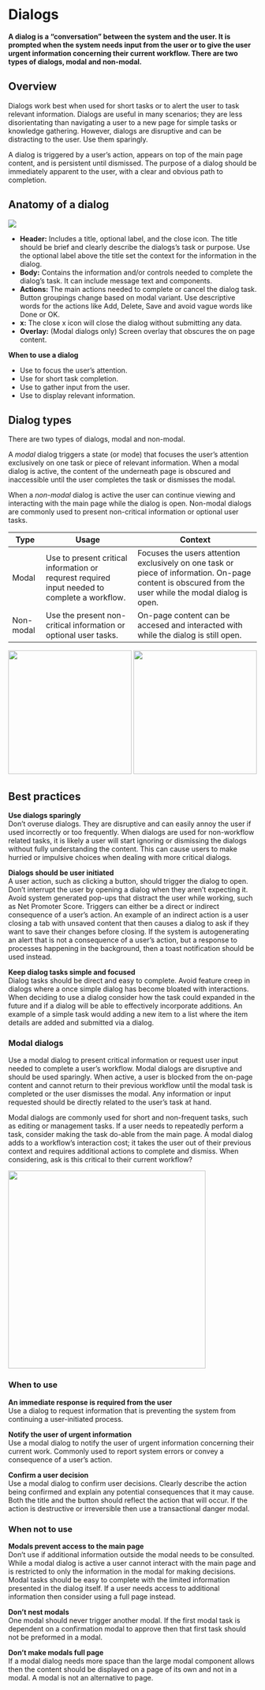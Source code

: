 # Dialogs

**A dialog is a “conversation” between the system and the user. It is prompted when the system needs input from the user or to give the user urgent information concerning their current workflow. There are two types of dialogs, modal and non-modal.**

## Overview

Dialogs work best when used for short tasks or to alert the user to task relevant information. Dialogs are useful in many scenarios; they are less disorientating than navigating a user to a new page for simple tasks or knowledge gathering. However, dialogs are disruptive and can be distracting to the user. Use them sparingly.

A dialog is triggered by a user’s action, appears on top of the main page content, and is persistent until dismissed. The purpose of a dialog should be immediately apparent to the user, with a clear and obvious path to completion.

## Anatomy of a dialog

<div class="app-styles">
  <div class="d-flex justify-content-center align-items-center w-100 mt-2">
    <div class="border shadow-sm">
      <div>
        <img src="/common-action-modal.png">
      </div>
    </div>
  </div>
</div>

- **Header:** Includes a title, optional label, and the close icon. The title should be brief and clearly describe the dialogs’s task or purpose. Use the optional label above the title set the context for the information in the dialog.
- **Body:** Contains the information and/or controls needed to complete the dialog’s task. It can include message text and components.
- **Actions:** The main actions needed to complete or cancel the dialog task. Button groupings change based on modal variant. Use descriptive words for the actions like Add, Delete, Save and avoid vague words like Done or OK.
- **x:** The close x icon will close the dialog without submitting any data.
- **Overlay:** (Modal dialogs only) Screen overlay that obscures the on page content.

**When to use a dialog**

- Use to focus the user’s attention.
- Use for short task completion.
- Use to gather input from the user.
- Use to display relevant information.

## Dialog types

There are two types of dialogs, modal and non-modal.

A _modal_ dialog triggers a state (or mode) that focuses the user’s attention exclusively on one task or piece of relevant information. When a modal dialog is active, the content of the underneath page is obscured and inaccessible until the user completes the task or dismisses the modal.

When a _non-modal_ dialog is active the user can continue viewing and interacting with the main page while the dialog is open. Non-modal dialogs are commonly used to present non-critical information or optional user tasks.

| Type | Usage | Context |
| --- | --- | --- |
| Modal | Use to present critical information or requrest required input needed to complete a workflow. | Focuses the users attention exclusively on one task or piece of information. On-page content is obscured from the user while the modal dialog is open. |
| Non-modal | Use the present non-critical information or optional user tasks. | On-page content can be accesed and interacted with while the dialog is still open. |

<div class="app-styles">
  <div class="d-flex justify-content-center align-items-center w-100">
    <div class="border shadow-sm mt-3">
      <div>
        <img src="/modal1.png" height="250">
        <img src="/modal2.png" height="250">
      </div>
    </div>
  </div>
</div>

## Best practices

**Use dialogs sparingly**<br> Don’t overuse dialogs. They are disruptive and can easily annoy the user if used incorrectly or too frequently. When dialogs are used for non-workflow related tasks, it is likely a user will start ignoring or dismissing the dialogs without fully understanding the content. This can cause users to make hurried or impulsive choices when dealing with more critical dialogs.

**Dialogs should be user initiated**<br> A user action, such as clicking a button, should trigger the dialog to open. Don’t interrupt the user by opening a dialog when they aren’t expecting it. Avoid system generated pop-ups that distract the user while working, such as Net Promoter Score. Triggers can either be a direct or indirect consequence of a user’s action. An example of an indirect action is a user closing a tab with unsaved content that then causes a dialog to ask if they want to save their changes before closing. If the system is autogenerating an alert that is not a consequence of a user’s action, but a response to processes happening in the background, then a toast notification should be used instead.

**Keep dialog tasks simple and focused**<br> Dialog tasks should be direct and easy to complete. Avoid feature creep in dialogs where a once simple dialog has become bloated with interactions. When deciding to use a dialog consider how the task could expanded in the future and if a dialog will be able to effectively incorporate additions. An example of a simple task would adding a new item to a list where the item details are added and submitted via a dialog.

### Modal dialogs

Use a modal dialog to present critical information or request user input needed to complete a user’s workflow. Modal dialogs are disruptive and should be used sparingly. When active, a user is blocked from the on-page content and cannot return to their previous workflow until the modal task is completed or the user dismisses the modal. Any information or input requested should be directly related to the user’s task at hand.

Modal dialogs are commonly used for short and non-frequent tasks, such as editing or management tasks. If a user needs to repeatedly perform a task, consider making the task do-able from the main page. A modal dialog adds to a workflow’s interaction cost; it takes the user out of their previous context and requires additional actions to complete and dismiss. When considering, ask is this critical to their current workflow?

<div class="app-styles">
  <div class="d-flex justify-content-center align-items-center w-100">
    <div class="border shadow-sm mt-3">
      <div>
        <img src="/modal-dialog.png" height="400">
      </div>
    </div>
  </div>
</div>

### When to use

**An immediate response is required from the user**<br> Use a dialog to request information that is preventing the system from continuing a user-initiated process.

**Notify the user of urgent information**<br> Use a modal dialog to notify the user of urgent information concerning their current work. Commonly used to report system errors or convey a consequence of a user’s action.

**Confirm a user decision**<br> Use a modal dialog to confirm user decisions. Clearly describe the action being confirmed and explain any potential consequences that it may cause. Both the title and the button should reflect the action that will occur. If the action is destructive or irreversible then use a transactional danger modal.

### When not to use

**Modals prevent access to the main page**<br> Don’t use if additional information outside the modal needs to be consulted. While a modal dialog is active a user cannot interact with the main page and is restricted to only the information in the modal for making decisions. Modal tasks should be easy to complete with the limited information presented in the dialog itself. If a user needs access to additional information then consider using a full page instead.

**Don’t nest modals**<br> One modal should never trigger another modal. If the first modal task is dependent on a confirmation modal to approve then that first task should not be preformed in a modal.

**Don’t make modals full page**<br> If a modal dialog needs more space than the large modal component allows then the content should be displayed on a page of its own and not in a modal. A modal is not an alternative to page.
